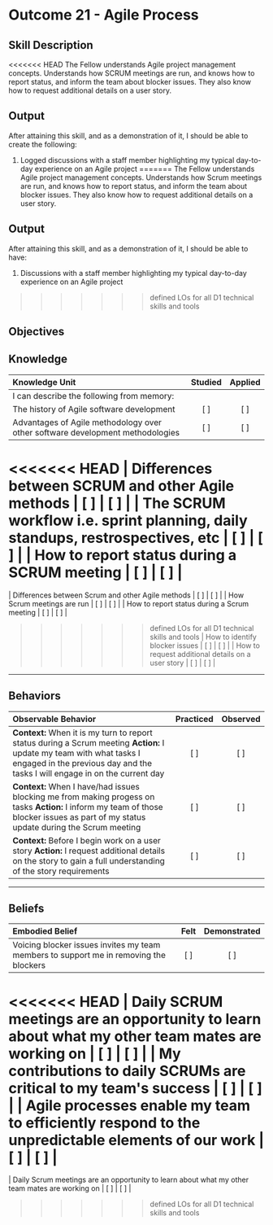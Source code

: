 # Outcome 21 - Agile Process

**Skill Description**
----------
<<<<<<< HEAD
The Fellow understands Agile project management concepts. Understands how SCRUM meetings are run, and knows how to report status, and inform the team about blocker issues.  They also know how to request additional details on a user story.

**Output**
----------
After attaining this skill, and as a demonstration of it, I should be able to create the following:

1. Logged discussions with a staff member highlighting my typical day-to-day experience on an Agile project
=======
The Fellow understands Agile project management concepts. Understands how Scrum meetings are run, and knows how to report status, and inform the team about blocker issues.  They also know how to request additional details on a user story.

**Output**
----------
After attaining this skill, and as a demonstration of it, I should be able to have:

1. Discussions with a staff member highlighting my typical day-to-day experience on an Agile project
>>>>>>> defined LOs for all D1 technical skills and tools


**Objectives**
----------
## **Knowledge**

| Knowledge Unit   |      Studied      | Applied |
|:-------------|:------------------:|:--------:|
| I can describe the following from memory: | | |
| The history of Agile software development | [ ] | [ ]  |
| Advantages of Agile methodology over other software development methodologies | [ ] | [ ]  |
<<<<<<< HEAD
| Differences between SCRUM and other Agile methods | [ ] | [ ]  |
| The SCRUM workflow i.e. sprint planning, daily standups, restrospectives, etc | [ ] | [ ]  |
| How to report status during a SCRUM meeting | [ ] | [ ]  |
=======
| Differences between Scrum and other Agile methods | [ ] | [ ]  |
| How Scrum meetings are run | [ ] | [ ]  |
| How to report status during a Scrum meeting | [ ] | [ ]  |
>>>>>>> defined LOs for all D1 technical skills and tools
| How to identify blocker issues | [ ] | [ ]  |
| How to request additional details on a user story | [ ] | [ ]  |



----------


## **Behaviors**

| Observable Behavior   |      Practiced      | Observed |
|:-------------|:------------------:|:--------:|
| **Context:** When it is my turn to report status during a Scrum meeting **Action:** I update my team with what tasks I engaged in the previous day and the tasks I will engage in on the current day| [ ] | [ ]  |
| **Context:** When I have/had issues blocking me from making progess on tasks **Action:** I inform my team of those blocker issues as part of my status update during the Scrum meeting | [ ] | [ ]  |
| **Context:** Before I begin work on a user story **Action:** I request additional details on the story to gain a full understanding of the story requirements | [ ] | [ ]  |


----------


## **Beliefs**

| Embodied Belief   |      Felt      | Demonstrated |
|:-------------|:------------------:|:--------:|
| Voicing blocker issues invites my team members to support me in removing the blockers  | [ ] | [ ]  |
<<<<<<< HEAD
| Daily SCRUM meetings are an opportunity to learn about what my other team mates are working on   | [ ] | [ ]  |
| My contributions to daily SCRUMs are critical to my team's success   | [ ] | [ ]  |
| Agile processes enable my team to efficiently respond to the unpredictable elements of our work   | [ ] | [ ]  |
=======
| Daily Scrum meetings are an opportunity to learn about what my other team mates are working on   | [ ] | [ ]  |
>>>>>>> defined LOs for all D1 technical skills and tools

